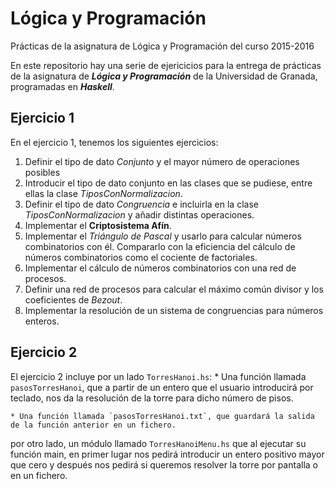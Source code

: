 # Lógica y Programación
Prácticas de la asignatura de Lógica y Programación del curso 2015-2016

En este repositorio hay una serie de ejericicios para la entrega de prácticas de la asignatura de ***Lógica y Programación*** de la Universidad de Granada, programadas en ***Haskell***.

## Ejercicio 1
En el ejercicio 1, tenemos los siguientes ejercicios:
  1. Definir el tipo de dato *Conjunto* y el mayor número de operaciones posibles
  2. Introducir el tipo de dato conjunto en las clases que se pudiese, entre ellas la clase *TiposConNormalizacion*.
  3. Definir el tipo de dato *Congruencia* e incluirla en la clase *TiposConNormalizacion* y añadir distintas operaciones.
  4. Implementar el **Criptosistema Afín**.
  5. Implementar el *Triángulo de Pascal* y usarlo para calcular números combinatorios con él. Compararlo con la eficiencia del cálculo de números combinatorios como el cociente de factoriales.
  6. Implementar el cálculo de números combinatorios con una red de procesos.
  7. Definir una red de procesos para calcular el máximo común divisor y los coeficientes de *Bezout*.
  8. Implementar la resolución de un sistema de congruencias para números enteros.

## Ejercicio 2
El ejercicio 2 incluye por un lado `TorresHanoi.hs`:
    * Una función llamada `pasosTorresHanoi`, que a partir de un entero que el usuario introducirá por teclado, nos da la resolución de la torre para dicho número de pisos.

    * Una función llamada `pasosTorresHanoi.txt`, que guardará la salida de la función anterior en un fichero.

por otro lado, un módulo llamado `TorresHanoiMenu.hs` que al ejecutar su función main, en primer lugar nos pedirá introducir un entero positivo mayor que cero y después nos pedirá si queremos resolver la torre por pantalla o en un fichero.
